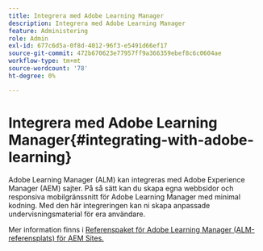 ```yaml
---
title: Integrera med Adobe Learning Manager
description: Integrera med Adobe Learning Manager
feature: Administering
role: Admin
exl-id: 677c6d5a-0f8d-4012-96f3-e5491d66ef17
source-git-commit: 472b670623e77957ff9a366359ebef8c6c0604ae
workflow-type: tm+mt
source-wordcount: '78'
ht-degree: 0%

---
```


# Integrera med Adobe Learning Manager{#integrating-with-adobe-learning}

Adobe Learning Manager (ALM) kan integreras med Adobe Experience Manager (AEM) sajter. På så sätt kan du skapa egna webbsidor och responsiva mobilgränssnitt för Adobe Learning Manager med minimal kodning. Med den här integreringen kan ni skapa anpassade undervisningsmaterial för era användare.

Mer information finns i [Referenspaket för Adobe Learning Manager (ALM-referensplats) för AEM Sites.](https://helpx.adobe.com/learning-manager/adobe-learning-manager-integration-aem.html)
